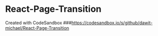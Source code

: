 # React-Page-Transition
Created with CodeSandbox
###https://codesandbox.io/s/github/dawit-michael/React-Page-Transition
